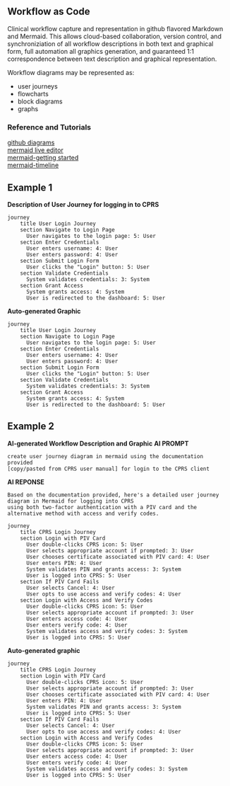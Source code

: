 ## Workflow as Code
Clinical workflow capture and representation in github flavored Markdown and Mermaid. 
This allows cloud-based collaboration, version control, and synchroniziation of all workflow descriptions in both text and graphical form,
full automation all graphics generation, and guaranteed 1:1 correspondence between text description and graphical representation.  

Workflow diagrams may be represented as:
* user journeys
* flowcharts
* block diagrams
* graphs

### Reference and Tutorials
[github diagrams](https://docs.github.com/en/get-started/writing-on-github/working-with-advanced-formatting/creating-diagrams)  
[mermaid live editor](https://mermaid.live)  
[mermaid-getting started](https://mermaid.js.org/intro/getting-started.html)  
[mermaid-timeline](https://mermaid.js.org/syntax/timeline.html)  



## Example 1
__Description of User Journey for logging in to CPRS__
```text
journey
    title User Login Journey
    section Navigate to Login Page
      User navigates to the login page: 5: User
    section Enter Credentials
      User enters username: 4: User
      User enters password: 4: User
    section Submit Login Form
      User clicks the "Login" button: 5: User
    section Validate Credentials
      System validates credentials: 3: System
    section Grant Access
      System grants access: 4: System
      User is redirected to the dashboard: 5: User
```

__Auto-generated Graphic__

```mermaid
journey
    title User Login Journey
    section Navigate to Login Page
      User navigates to the login page: 5: User
    section Enter Credentials
      User enters username: 4: User
      User enters password: 4: User
    section Submit Login Form
      User clicks the "Login" button: 5: User
    section Validate Credentials
      System validates credentials: 3: System
    section Grant Access
      System grants access: 4: System
      User is redirected to the dashboard: 5: User
```

## Example 2
__AI-generated Workflow Description and Graphic__
__AI PROMPT__
```text
create user journey diagram in mermaid using the documentation provided
[copy/pasted from CPRS user manual] for login to the CPRS client
```
__AI REPONSE__
```text
Based on the documentation provided, here's a detailed user journey diagram in Mermaid for logging into CPRS
using both two-factor authentication with a PIV card and the alternative method with access and verify codes.

journey
    title CPRS Login Journey
    section Login with PIV Card
      User double-clicks CPRS icon: 5: User
      User selects appropriate account if prompted: 3: User
      User chooses certificate associated with PIV card: 4: User
      User enters PIN: 4: User
      System validates PIN and grants access: 3: System
      User is logged into CPRS: 5: User
    section If PIV Card Fails
      User selects Cancel: 4: User
      User opts to use access and verify codes: 4: User
    section Login with Access and Verify Codes
      User double-clicks CPRS icon: 5: User
      User selects appropriate account if prompted: 3: User
      User enters access code: 4: User
      User enters verify code: 4: User
      System validates access and verify codes: 3: System
      User is logged into CPRS: 5: User
```

__Auto-generated graphic__
```mermaid
journey
    title CPRS Login Journey
    section Login with PIV Card
      User double-clicks CPRS icon: 5: User
      User selects appropriate account if prompted: 3: User
      User chooses certificate associated with PIV card: 4: User
      User enters PIN: 4: User
      System validates PIN and grants access: 3: System
      User is logged into CPRS: 5: User
    section If PIV Card Fails
      User selects Cancel: 4: User
      User opts to use access and verify codes: 4: User
    section Login with Access and Verify Codes
      User double-clicks CPRS icon: 5: User
      User selects appropriate account if prompted: 3: User
      User enters access code: 4: User
      User enters verify code: 4: User
      System validates access and verify codes: 3: System
      User is logged into CPRS: 5: User
```
